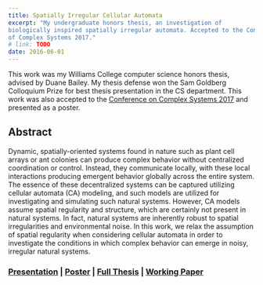 ```yaml
---
title: Spatially Irregular Cellular Automata
excerpt: "My undergraduate honors thesis, an investigation of
biologically inspired spatially irregular automata. Accepted to the Conference
of Complex Systems 2017."
# link: TODO
date: 2016-06-01
---
```


This work was my Williams College computer science honors thesis, advised by
Duane Bailey. My thesis defense won the Sam Goldberg Colloquium Prize for best
thesis presentation in the CS department.
This work was also accepted to the [Conference on Complex Systems 2017](http://ccs17.unam.mx/)
and presented as a poster.

## Abstract
Dynamic, spatially-oriented systems found in nature such as plant cell arrays or ant colonies can produce complex behavior without centralized coordination or control. Instead, they communicate locally, with these local interactions producing emergent behavior globally across the entire system. The essence of these decentralized systems can be captured utilizing cellular automata (CA) modeling, and such models are utilized for investigating and simulating such natural systems. However, CA models assume spatial regularity and structure, which are certainly not present in natural systems. In fact, natural systems are inherently robust to spatial irregularities and environmental noise. In this work, we relax the assumption of spatial regularity when considering cellular automata in order to investigate the conditions in which complex behavior can emerge in noisy, irregular natural systems.

### [Presentation]({{site.baseurl}}/pdfs/ireg_ca_thesis_defense.pdf) | [Poster]({{site.baseurl}}/pdfs/ccs_poster.pdf) | [Full Thesis](https://unbound.williams.edu/theses/islandora/object/studenttheses%3A79) | [Working Paper]({{site.baseurl}}/pdfs/ireg-paper-draft.pdf)
